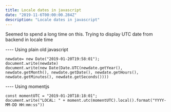 ```yaml
---
title: Locale dates in javascript
date: "2019-11-6T00:00:00.284Z"
description: "Locale dates in javascript"
---
```


Seemed to spend a long time on this. Trying to display UTC date from backend in locale time

---- Using plain old javascript

```
newdate= new Date("2019-01-20T19:58:01");
document.write(newdate)
document.write(new Date(Date.UTC(newdate.getYear(), newdate.getMonth(), newdate.getDate(), newdate.getHours(), newdate.getMinutes(), newdate.getSeconds())))
```

---- Using momentjs
```
const momentUTC = "2019-01-20T18:18:01";
document.write("LOCAL: " + moment.utc(momentUTC).local().format("YYYY-MM-DD HH:mm:ss"))

```
